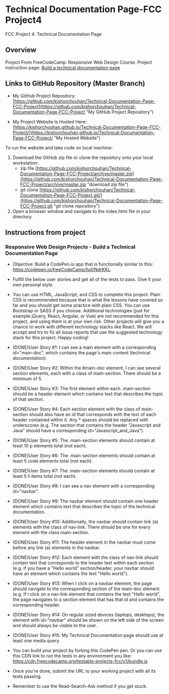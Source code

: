 # Technical Documentation Page-FCC Project4

FCC Project 4: Technical Documentation Page

## Overview

Project From FreeCodeCamp: Responsive Web Design Course.
Project instruction page: [Build a technical documentation page](https://learn.freecodecamp.org/responsive-web-design/responsive-web-design-projects/build-a-technical-documentation-page/)

## Links to GitHub Repository (Master Branch)

* My GitHub Project Repository: [https://github.com/kishorchouhan/Technical-Documentation-Page-FCC-Project](https://github.com/kishorchouhan/Technical-Documentation-Page-FCC-Project "My GitHub Project Repository")

* My Project Website Is Hosted Here: [https://kishorchouhan.github.io/Technical-Documentation-Page-FCC-Project/](https://kishorchouhan.github.io/Technical-Documentation-Page-FCC-Project/ "My Hosted Website")

To run the website and take code on local machine:

1. Download the GitHub zip file or clone the repository onto your local workstation:
	* zip file [https://github.com/kishorchouhan/Technical-Documentation-Page-FCC-Project/archive/master.zip](https://github.com/kishorchouhan/Technical-Documentation-Page-FCC-Project/archive/master.zip "download zip file")
	* git clone [https://github.com/kishorchouhan/Technical-Documentation-Page-FCC-Project.git/](https://github.com/kishorchouhan/Technical-Documentation-Page-FCC-Project.git "git clone repository")
2. Open a browser window and navigate to the index.html file in your directory.

## Instructions from project

### Responsive Web Design Projects - Build a Technical Documentation Page

* Objective: Build a CodePen.io app that is functionally similar to this: https://codepen.io/freeCodeCamp/full/NdrKKL.

* Fulfill the below user stories and get all of the tests to pass. Give it your own personal style.

* You can use HTML, JavaScript, and CSS to complete this project. Plain CSS is recommended because that is what the lessons have covered so far and you should get some practice with plain CSS. You can use Bootstrap or SASS if you choose. Additional technologies (just for example jQuery, React, Angular, or Vue) are not recommended for this project, and using them is at your own risk. Other projects will give you a chance to work with different technology stacks like React. We will accept and try to fix all issue reports that use the suggested technology stack for this project. Happy coding!

* (DONE)User Story #1: I can see a main element with a corresponding id="main-doc", which contains the page's main content (technical documentation).

* (DONE)User Story #2: Within the #main-doc element, I can see several section elements, each with a class of main-section. There should be a minimum of 5.

* (DONE)User Story #3: The first element within each .main-section should be a header element which contains text that describes the topic of that section.

* (DONE)User Story #4: Each section element with the class of main-section should also have an id that corresponds with the text of each header contained within it. Any * spaces should be replaced with underscores (e.g. The section that contains the header "Javascript and Java" should have a corresponding id="Javascript_and_Java").

* (DONE)User Story #5: The .main-section elements should contain at least 10 p elements total (not each).

* (DONE)User Story #6: The .main-section elements should contain at least 5 code elements total (not each).

* (DONE)User Story #7: The .main-section elements should contain at least 5 li items total (not each).

* (DONE)User Story #8: I can see a nav element with a corresponding id="navbar".

* (DONE)User Story #9: The navbar element should contain one header element which contains text that describes the topic of the technical documentation.

* (DONE)User Story #10: Additionally, the navbar should contain link (a) elements with the class of nav-link. There should be one for every element with the class main-section.

* (DONE)User Story #11: The header element in the navbar must come before any link (a) elements in the navbar.

* (DONE)User Story #12: Each element with the class of nav-link should contain text that corresponds to the header text within each section (e.g. if you have a "Hello world" section/header, your navbar should have an element which contains the text "Hello world").

* (DONE)User Story #13: When I click on a navbar element, the page should navigate to the corresponding section of the main-doc element (e.g. If I click on a nav-link element that contains the text "Hello world", the page navigates to a section element that has that id and contains the corresponding header.

* (DONE)User Story #14: On regular sized devices (laptops, desktops), the element with id="navbar" should be shown on the left side of the screen and should always be visible to the user.

* (DONE)User Story #15: My Technical Documentation page should use at least one media query.

* You can build your project by forking this CodePen pen. Or you can use this CDN link to run the tests in any environment you like: https://cdn.freecodecamp.org/testable-projects-fcc/v1/bundle.js

* Once you're done, submit the URL to your working project with all its tests passing.

* Remember to use the Read-Search-Ask method if you get stuck.

